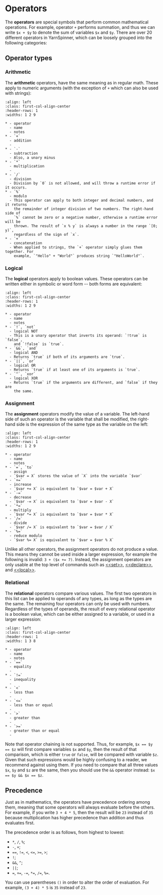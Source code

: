 # Operators

The **operators** are special symbols that perform common mathematical operations. For example,
operator `+` performs summation, and thus we can write `$x + $y` to denote the sum of variables
`$x` and `$y`. There are over 20 different operators in YarnSpinner, which can be loosely grouped
into the following categories:


## Operator types

### Arithmetic

The **arithmetic** operators, have the same meaning as in regular math. These apply to numeric
arguments (with the exception of `+` which can also be used with strings):

```{list-table}
:align: left
:class: first-col-align-center
:header-rows: 1
:widths: 1 2 9

* - operator
  - name
  - notes
* - `+`
  - addition
  -
* - `-`
  - subtraction
  - Also, a unary minus
* - `*`
  - multiplication
  -
* - `/`
  - division
  - Division by `0` is not allowed, and will throw a runtime error if it occurs.
* - `%`
  - modulo
  - This operator can apply to both integer and decimal numbers, and it returns
    the remainder of integer division of two numbers. The right-hand side of
    `%` cannot be zero or a negative number, otherwise a runtime error will be
    thrown. The result of `x % y` is always a number in the range `[0; y)`,
    regardless of the sign of `x`.
* - `+`
  - concatenation
  - When applied to strings, the `+` operator simply glues them together. For
    example, `"Hello" + "World"` produces string `"HelloWorld"`.
```


### Logical

The **logical** operators apply to boolean values. These operators can be written either in
symbolic or word form -- both forms are equivalent:

```{list-table}
:align: left
:class: first-col-align-center
:header-rows: 1
:widths: 1 2 9

* - operator
  - name
  - notes
* - `!`, `not`
  - logical NOT
  - This is a unary operator that inverts its operand: `!true` is `false`,
    and `!false` is `true`.
* - `&&`, `and`
  - logical AND
  - Returns `true` if both of its arguments are `true`.
* - `||`, `or`
  - logical OR
  - Returns `true` if at least one of its arguments is `true`.
* - `^`, `xor`
  - logical XOR
  - Returns `true` if the arguments are different, and `false` if they are
    the same.
```


### Assignment

The **assignment** operators modify the value of a variable. The left-hand side of such an operator
is the variable that shall be modified, the right-hand side is the expression of the same type as
the variable on the left:

```{list-table}
:align: left
:class: first-col-align-center
:header-rows: 1
:widths: 1 2 9

* - operator
  - name
  - notes
* - `=`, `to`
  - assign
  - `$var = X` stores the value of `X` into the variable `$var`
* - `+=`
  - increase
  - `$var += X` is equivalent to `$var = $var + X`
* - `-=`
  - decrease
  - `$var -= X` is equivalent to `$var = $var - X`
* - `*=`
  - multiply
  - `$var *= X` is equivalent to `$var = $var * X`
* - `/=`
  - divide
  - `$var /= X` is equivalent to `$var = $var / X`
* - `%=`
  - reduce modulo
  - `$var %= X` is equivalent to `$var = $var % X`
```

Unlike all other operators, the assignment operators do not produce a value. This means they
cannot be used inside a larger expression, for example the following is invalid: `3 + ($x += 7)`.
Instead, the assignment operators are only usable at the top level of commands such as
[\<\<set\>\>], [\<\<declare\>\>], and [\<\<local\>\>].


### Relational

The **relational** operators compare various values. The first two operators in this list can be
applied to operands of any types, as long as the types are the same. The remaining four operators
can only be used with numbers. Regardless of the types of operands, the result of every
relational operator is a boolean value, which can be either assigned to a variable, or used in a
larger expression:

```{list-table}
:align: left
:class: first-col-align-center
:header-rows: 1
:widths: 1 3 8

* - operator
  - name
  - notes
* - `==`
  - equality
  -
* - `!=`
  - inequality
  -
* - `<`
  - less than
  -
* - `<=`
  - less than or equal
  -
* - `>`
  - greater than
  -
* - `>=`
  - greater than or equal
  -
```

Note that operator chaining is not supported. Thus, for example, `$x == $y == $z` will first
compare variables `$x` and `$y`, then the result of that comparison, which is either `true` or
`false`, will be compared with variable `$z`. Given that such expressions would be highly
confusing to a reader, we recommend against using them. If you need to compare that all three
values `$x`, `$y` and `$z` are the same, then you should use the `&&` operator instead:
`$x == $y && $x == $z`.


## Precedence

Just as in mathematics, the operators have precedence ordering among them, meaning that some
operators will always evaluate before the others. For example, if you write `3 + 4 * 5`, then
the result will be `23` instead of `35` because multiplication has higher precedence than addition
and thus evaluates first.

The precedence order is as follows, from highest to lowest:

- `*`, `/`, `%`;
- `-`, `+`;
- `==`, `!=`, `<`, `<=`, `>=`, `>`;
- `!`;
- `&&`, `^`;
- `||`;
- `=`, `+=`, `-=`, `*=`, `/=`, `%=`.

You can use parentheses `()` in order to alter the order of evaluation. For example, `(3 + 4) * 5`
is `35` instead of `23`.


[\<\<declare\>\>]: ../commands/declare.md
[\<\<local\>\>]: ../commands/local.md
[\<\<set\>\>]: ../commands/set.md
